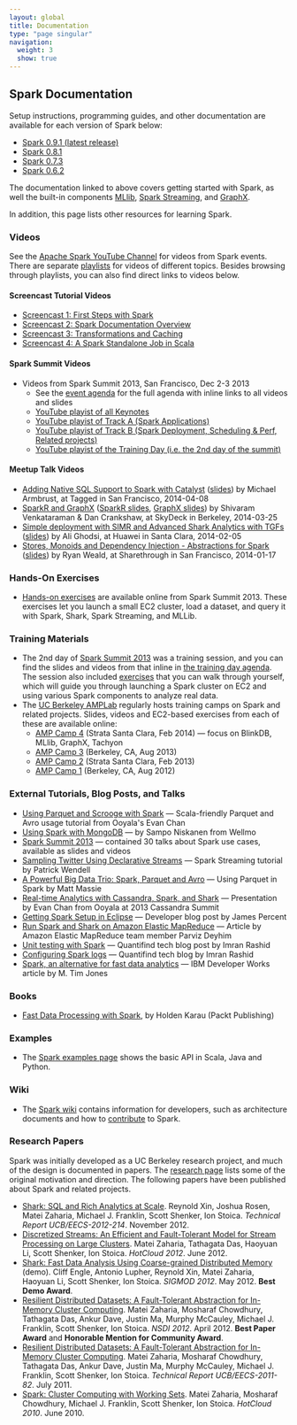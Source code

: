 ```yaml
---
layout: global
title: Documentation
type: "page singular"
navigation:
  weight: 3
  show: true
---
```


<h2>Spark Documentation</h2>

<p>Setup instructions, programming guides, and other documentation are available for each version of Spark below:</p>

<ul>
  <li><a href="{{site.url}}docs/latest/">Spark 0.9.1 (latest release)</a></li>
  <li><a href="{{site.url}}docs/0.8.1/">Spark 0.8.1</a></li>
  <li><a href="{{site.url}}docs/0.7.3/">Spark 0.7.3</a></li>
  <li><a href="{{site.url}}docs/0.6.2/">Spark 0.6.2</a></li>
</ul>

<p>The documentation linked to above covers getting started with Spark, as well the built-in components <a href="{{site.url}}docs/latest/mllib-guide.html">MLlib</a>,
<a href="{{site.url}}docs/latest/streaming-programming-guide.html">Spark Streaming</a>, and <a href="{{site.url}}docs/latest/graphx-guide.html">GraphX</a>.</p>

<p>In addition, this page lists other resources for learning Spark.</p>

<h3>Videos</h3>
See the <a href="http://www.youtube.com/channel/UCRzsq7k4-kT-h3TDUBQ82-w">Apache Spark YouTube Channel</a> for videos from Spark events. There are separate <a href="http://www.youtube.com/channel/UCRzsq7k4-kT-h3TDUBQ82-w/playlists">playlists</a> for videos of different topics. Besides browsing through playlists, you can also find direct links to videos below.

<h4>Screencast Tutorial Videos</h4>
<ul>
  <li><a href="{{site.url}}screencasts/1-first-steps-with-spark.html">Screencast 1: First Steps with Spark</a></li>
  <li><a href="{{site.url}}screencasts/2-spark-documentation-overview.html">Screencast 2: Spark Documentation Overview</a></li>
<li><a href="{{site.url}}screencasts/3-transformations-and-caching.html">Screencast 3: Transformations and Caching</a></li>
<li><a href="{{site.url}}screencasts/4-a-standalone-job-in-spark.html">Screencast 4: A Spark Standalone Job in Scala</a></li>

</ul>

<h4>Spark Summit Videos</h4>
<ul>
  <li>Videos from Spark Summit 2013, San Francisco, Dec 2-3 2013
    <ul>
      <li>See the <a href="http://spark-summit.org/2013#agendapluginwidget-4">event agenda</a> for the full agenda with inline links to all videos and slides</li>
      <li><a href="http://www.youtube.com/playlist?list=PL-x35fyliRwjXj33QvAXN0Vlx0gc6u0je">YouTube playist of all Keynotes</a></li>
      <li><a href="http://www.youtube.com/playlist?list=PL-x35fyliRwiNcKwIkDEQZBejiqxEJ79U">YouTube playist of Track A (Spark Applications)</a></li>
      <li><a href="http://www.youtube.com/playlist?list=PL-x35fyliRwiNcKwIkDEQZBejiqxEJ79U">YouTube playist of Track B (Spark Deployment, Scheduling & Perf, Related projects)</a></li>
      <li><a href="http://www.youtube.com/playlist?list=PL-x35fyliRwjR1Umntxz52zv3EcKpbzCp">YouTube playist of the Training Day (i.e. the 2nd day of the summit)</a></li>
    </ul>
  </li>
</ul>

<h4>Meetup Talk Videos</h4>
<ul>
  <li><a href="http://www.youtube.com/watch?v=ju2OQEXqONU&list=PL-x35fyliRwiP3YteXbnhk0QGOtYLBT3a">Adding Native SQL Support to Spark with Catalyst</a> (<a href="http://files.meetup.com/3138542/Spark%20SQL%20Meetup%20-%204-8-2012.pdf">slides</a>) by Michael Armbrust, at Tagged in San Francisco, 2014-04-08</li>
  <li><a href="http://www.youtube.com/watch?v=MY0NkZY_tJw&list=PL-x35fyliRwiP3YteXbnhk0QGOtYLBT3a">SparkR and GraphX</a> (<a href="http://files.meetup.com/3138542/SparkR-meetup.pdf">SparkR slides</a>, <a href="http://files.meetup.com/3138542/graphx%40spark_meetup03_2014.pdf">GraphX slides</a>) by Shivaram Venkataraman &amp; Dan Crankshaw, at SkyDeck in Berkeley, 2014-03-25</li>
  <li><a href="http://www.youtube.com/watch?v=5niXiiEX5pE&list=PL-x35fyliRwiP3YteXbnhk0QGOtYLBT3a">Simple deployment with SIMR and Advanced Shark Analytics with TGFs</a> (<a href="http://files.meetup.com/3138542/tgf.pptx">slides</a>) by Ali Ghodsi, at Huawei in Santa Clara, 2014-02-05</li>
  <li><a href="http://www.youtube.com/watch?v=C7gWtxelYNM&list=PL-x35fyliRwiP3YteXbnhk0QGOtYLBT3a">Stores, Monoids and Dependency Injection - Abstractions for Spark</a> (<a href="http://files.meetup.com/3138542/Abstractions%20for%20spark%20streaming%20-%20spark%20meetup%20presentation.pdf">slides</a>) by Ryan Weald, at Sharethrough in San Francisco, 2014-01-17</li>
</ul>


<h3>Hands-On Exercises</h3>

<ul>
  <li><a href="http://spark-summit.org/2013/exercises/">Hands-on exercises</a> are available online from Spark Summit 2013. These exercises let you launch a small EC2 cluster, load a dataset, and query it with Spark, Shark, Spark Streaming, and MLLib.</li>
</ul>

<a name="summit"></a>
<h3>Training Materials</h3>
<ul>
  <li>The 2nd day of <a href="http://spark-summit.org/2013">Spark Summit 2013</a> was a training session, and you can find the slides and videos from that inline in <a href="http://spark-summit.org/summit-2013/#agendapluginwidget-5">the training day agenda</a>.
    The session also included <a href="http://spark-summit.org/2013/exercises/">exercises</a> that you can walk through yourself, which will guide you through launching a Spark cluster on EC2 and using various Spark components to analyze real data.</li>
  <li>The <a href="https://amplab.cs.berkeley.edu/">UC Berkeley AMPLab</a> regularly hosts training camps on Spark and related projects.
Slides, videos and EC2-based exercises from each of these are available online:
<ul>
    <li><a href="http://ampcamp.berkeley.edu/4/">AMP Camp 4</a> (Strata Santa Clara, Feb 2014) &mdash; focus on BlinkDB, MLlib, GraphX, Tachyon</li>
    <li><a href="http://ampcamp.berkeley.edu/3/">AMP Camp 3</a> (Berkeley, CA, Aug 2013)</li>
    <li><a href="http://ampcamp.berkeley.edu/amp-camp-two-strata-2013/">AMP Camp 2</a> (Strata Santa Clara, Feb 2013)</li>
    <li><a href="http://ampcamp.berkeley.edu/agenda-2012/">AMP Camp 1</a> (Berkeley, CA, Aug 2012)</li>
    </ul>
  </li>
</ul>

<h3>External Tutorials, Blog Posts, and Talks</h3>

<ul>
  <li><a href="http://engineering.ooyala.com/blog/using-parquet-and-scrooge-spark">Using Parquet and Scrooge with Spark</a> &mdash; Scala-friendly Parquet and Avro usage tutorial from Ooyala's Evan Chan</li>
  <li><a href="http://codeforhire.com/2014/02/18/using-spark-with-mongodb/">Using Spark with MongoDB</a> &mdash; by Sampo Niskanen from Wellmo</li>
  <li><a href="http://spark-summit.org/2013">Spark Summit 2013</a> &mdash; contained 30 talks about Spark use cases, available as slides and videos</li>
  <li><a href="http://www.pwendell.com/2013/09/28/declarative-streams.html">Sampling Twitter Using Declarative Streams</a> &mdash; Spark Streaming tutorial by Patrick Wendell</li>
  <li><a href="http://zenfractal.com/2013/08/21/a-powerful-big-data-trio/">A Powerful Big Data Trio: Spark, Parquet and Avro</a> &mdash; Using Parquet in Spark by Matt Massie</li>
  <li><a href="http://www.slideshare.net/EvanChan2/cassandra2013-spark-talk-final">Real-time Analytics with Cassandra, Spark, and Shark</a> &mdash; Presentation by Evan Chan from Ooyala at 2013 Cassandra Summit</li>
  <li><a href="http://syndeticlogic.net/?p=311">Getting Spark Setup in Eclipse</a> &mdash; Developer blog post by James Percent</li>
  <li><a href="http://aws.amazon.com/articles/Elastic-MapReduce/4926593393724923">Run Spark and Shark on Amazon Elastic MapReduce</a> &mdash; Article by Amazon Elastic MapReduce team member Parviz Deyhim</li>
  <li><a href="http://blog.quantifind.com/posts/spark-unit-test/">Unit testing with Spark</a> &mdash; Quantifind tech blog post by Imran Rashid</li>
  <li><a href="http://blog.quantifind.com/posts/logging-post/">Configuring Spark logs</a> &mdash; Quantifind tech blog by Imran Rashid</li>
  <li><a href="http://www.ibm.com/developerworks/library/os-spark/">Spark, an alternative for fast data analytics</a> &mdash; IBM Developer Works article by M. Tim Jones</li>
</ul>

<h3>Books</h3>

<ul>
  <li><a href="http://www.packtpub.com/fast-data-processing-with-spark/book">Fast Data Processing with Spark</a>, by Holden Karau (Packt Publishing)</li>
</ul>

<h3>Examples</h3>

<ul>
  <li>The <a href="{{site.url}}examples.html">Spark examples page</a> shows the basic API in Scala, Java and Python.</li>
</ul>

<h3>Wiki</h3>

<ul><li>
The <a href="https://cwiki.apache.org/confluence/display/SPARK/Wiki+Homepage">Spark wiki</a> contains
information for developers, such as architecture documents and how to <a href="https://cwiki.apache.org/confluence/display/SPARK/Contributing+to+Spark">contribute</a> to Spark.
</li></ul>

<h3>Research Papers</h3>

<p>
Spark was initially developed as a UC Berkeley research project, and much of the design is documented in papers.
The <a href="{{site.url}}research.html">research page</a> lists some of the original motivation and direction.
The following papers have been published about Spark and related projects.
</p>

<ul>
  <li>
    <a href="http://www.eecs.berkeley.edu/Pubs/TechRpts/2012/EECS-2012-214.pdf">Shark: SQL and Rich Analytics at Scale</a>. Reynold Xin, Joshua Rosen, Matei Zaharia, Michael J. Franklin, Scott Shenker, Ion Stoica. <em>Technical Report UCB/EECS-2012-214</em>. November 2012.
  </li>
  <li>
    <a href="http://www.cs.berkeley.edu/~matei/papers/2012/hotcloud_spark_streaming.pdf">Discretized Streams: An Efficient and Fault-Tolerant Model for Stream Processing on Large Clusters</a>.  Matei Zaharia, Tathagata Das, Haoyuan Li, Scott Shenker, Ion Stoica. <em>HotCloud 2012</em>. June 2012.
  </li>
  <li>
    <a href="http://www.cs.berkeley.edu/~matei/papers/2012/sigmod_shark_demo.pdf">Shark: Fast Data Analysis Using Coarse-grained Distributed Memory</a> (demo). Cliff Engle, Antonio Lupher, Reynold Xin, Matei Zaharia, Haoyuan Li, Scott Shenker, Ion Stoica. <em>SIGMOD 2012</em>. May 2012. <b>Best Demo Award</b>.
  </li>
  <li>
    <a href="http://www.cs.berkeley.edu/~matei/papers/2012/nsdi_spark.pdf">Resilient Distributed Datasets: A Fault-Tolerant Abstraction for In-Memory Cluster Computing</a>.  Matei Zaharia, Mosharaf Chowdhury, Tathagata Das, Ankur Dave, Justin Ma, Murphy McCauley, Michael J. Franklin, Scott Shenker, Ion Stoica. <em>NSDI 2012</em>. April 2012. <b>Best Paper Award</b> and <b>Honorable Mention for Community Award</b>.
  </li>
  <li>
    <a href="http://www.cs.berkeley.edu/~matei/papers/2011/tr_spark.pdf">Resilient Distributed Datasets: A Fault-Tolerant Abstraction for In-Memory Cluster Computing</a>.  Matei Zaharia, Mosharaf Chowdhury, Tathagata Das, Ankur Dave, Justin Ma, Murphy McCauley, Michael J. Franklin, Scott Shenker, Ion Stoica. <em>Technical Report UCB/EECS-2011-82</em>.  July 2011.</li>
  <li>
    <a href="http://www.cs.berkeley.edu/~matei/papers/2010/hotcloud_spark.pdf">Spark: Cluster Computing with Working Sets</a>. Matei Zaharia, Mosharaf Chowdhury, Michael J. Franklin, Scott Shenker, Ion Stoica. <em>HotCloud 2010</em>. June 2010.
  </li>
</ul>
